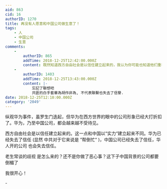 ```yaml
---
aid: 863
cid: 16
authorID: 1270
title: 再没有人愿意和中国公司做生意了！
tags:
    - 人
    - 中国公司
    - 生意
comments:
    -
        authorID: 865
        addTime: 2018-12-25T12:42:00.000Z
        content: 既然知道西方自由社会是以信任建立起来的，我认为你可能也知道他们重视的是个体，华为是否失信，中国政府是否失信，无法代表每个人每个公司。
    -
        authorID: 1403
        addTime: 2018-12-25T13:43:00.000Z
        content: |-
            忘記了聯想吧  
            共匪的白手套華為胡作非為, 不代表聯繫也失去了信譽.
date: 2018-12-25T12:10:00.000Z
category: '2049'
---
```


纵观华为事件，虽罗生门迭起，但华为在西方世界的眼中的公司形象已经大打折扣了。华为，乃至中国公司，都会越来越不受待见。

西方自由社会是以信任建立起来的。这一点和中国以“实力“建立起来不同。华为已经失去了信任 (显然 中共对于它来说是 ”帮倒忙“ )，中国公司已经失去了信任，华人开的公司 也会失去信任。

老生常谈的歧视 是怎么来的？还不是你做了恶心事？这下子中国背景的公司都要倒楣了

我很开心！

\-
